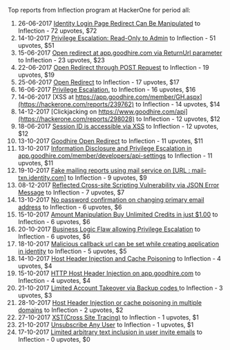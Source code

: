 Top reports from Inflection program at HackerOne for period all:

1. 26-06-2017 [Identity Login Page Redirect Can Be Manipulated](https://hackerone.com/reports/243474) to Inflection - 72 upvotes, $72
2. 14-10-2017 [Privilege Escalation: Read-Only to Admin](https://hackerone.com/reports/277138) to Inflection - 51 upvotes, $51
3. 15-06-2017 [Open redirect at app.goodhire.com via ReturnUrl parameter](https://hackerone.com/reports/240091) to Inflection - 23 upvotes, $23
4. 22-06-2017 [Open Redirect through POST Request](https://hackerone.com/reports/242243) to Inflection - 19 upvotes, $19
5. 25-06-2017 [Open Redirect](https://hackerone.com/reports/243001) to Inflection - 17 upvotes, $17
6. 16-06-2017 [Privilege Escalation.](https://hackerone.com/reports/240562) to Inflection - 16 upvotes, $16
7. 14-06-2017 [XSS at https://app.goodhire.com/member/GH.aspx](https://hackerone.com/reports/239762) to Inflection - 14 upvotes, $14
8. 14-12-2017 [Clickjacking on https://www.goodhire.com/api](https://hackerone.com/reports/298028) to Inflection - 12 upvotes, $12
9. 18-06-2017 [Session ID is accessible via XSS](https://hackerone.com/reports/241194) to Inflection - 12 upvotes, $12
10. 13-10-2017 [Goodhire Open Redirect](https://hackerone.com/reports/277078) to Inflection - 11 upvotes, $11
11. 13-10-2017 [Information Disclosure and Privilege Escalation in app.goodhire.com/member/developers/api-settings](https://hackerone.com/reports/276976) to Inflection - 11 upvotes, $11
12. 19-10-2017 [Fake mailing reports using mail service on [URL : mail-txn.identity.com]](https://hackerone.com/reports/280803) to Inflection - 9 upvotes, $9
13. 08-12-2017 [Reflected Cross-site Scripting Vulnerability via JSON Error Message](https://hackerone.com/reports/296094) to Inflection - 7 upvotes, $7
14. 13-10-2017 [No password confirmation on changing primary email address](https://hackerone.com/reports/276816) to Inflection - 6 upvotes, $6
15. 15-10-2017 [Amount Manipulation Buy Unlimited Credits in just $1.00](https://hackerone.com/reports/277377) to Inflection - 6 upvotes, $6
16. 20-10-2017 [Business Logic Flaw allowing Privilege Escalation](https://hackerone.com/reports/280914) to Inflection - 6 upvotes, $6
17. 18-10-2017 [Malicious callback url can be set while creating application in identity](https://hackerone.com/reports/279935) to Inflection - 5 upvotes, $5
18. 14-10-2017 [Host Header Injection and Cache Poisoning](https://hackerone.com/reports/277192) to Inflection - 4 upvotes, $4
19. 15-10-2017 [HTTP Host Header Injection on app.goodhire.com](https://hackerone.com/reports/277354) to Inflection - 4 upvotes, $4
20. 21-10-2017 [Limited Account Takeover via Backup codes ](https://hackerone.com/reports/281449) to Inflection - 3 upvotes, $3
21. 28-10-2017 [Host Header Injection or cache poisoning in multiple domains](https://hackerone.com/reports/283786) to Inflection - 2 upvotes, $2
22. 27-10-2017 [XST(Cross Site Tracing)](https://hackerone.com/reports/283502) to Inflection - 1 upvotes, $1
23. 21-10-2017 [Unsubscribe Any User](https://hackerone.com/reports/281472) to Inflection - 1 upvotes, $1
24. 17-10-2017 [Limited arbitrary text inclusion in user invite emails](https://hackerone.com/reports/278220) to Inflection - 0 upvotes, $0
